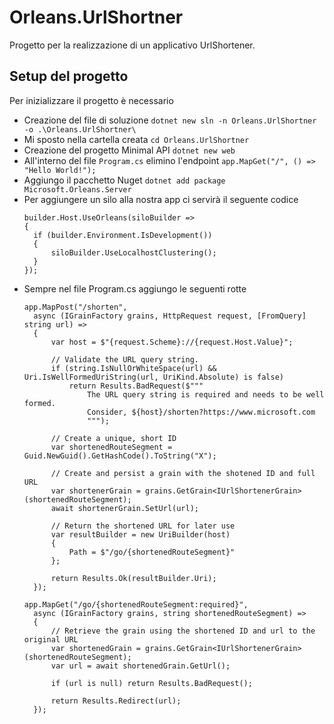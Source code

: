 ﻿# Orleans.UrlShortner

Progetto per la realizzazione di un applicativo UrlShortener.

## Setup del progetto

Per inizializzare il progetto è necessario
- Creazione del file di soluzione
  `dotnet new sln -n Orleans.UrlShortner -o .\Orleans.UrlShortner\`
- Mi sposto nella cartella creata 
  `cd Orleans.UrlShortner`
- Creazione del progetto Minimal API
  `dotnet new web`
- All'interno del file `Program.cs` elimino l'endpoint `app.MapGet("/", () => "Hello World!");`
- Aggiungo il pacchetto Nuget `dotnet add package Microsoft.Orleans.Server`
- Per aggiungere un silo alla nostra app ci servirà il seguente codice
  ```
  builder.Host.UseOrleans(siloBuilder =>
  {
    if (builder.Environment.IsDevelopment())
    {
        siloBuilder.UseLocalhostClustering();
    }
  });
  ```
- Sempre nel file Program.cs aggiungo le seguenti rotte
  ```
  app.MapPost("/shorten",
    async (IGrainFactory grains, HttpRequest request, [FromQuery] string url) =>
    {
        var host = $"{request.Scheme}://{request.Host.Value}";

        // Validate the URL query string.
        if (string.IsNullOrWhiteSpace(url) && Uri.IsWellFormedUriString(url, UriKind.Absolute) is false)
            return Results.BadRequest($"""
                The URL query string is required and needs to be well formed.
                Consider, ${host}/shorten?https://www.microsoft.com
                """);

        // Create a unique, short ID
        var shortenedRouteSegment = Guid.NewGuid().GetHashCode().ToString("X");

        // Create and persist a grain with the shotened ID and full URL
        var shortenerGrain = grains.GetGrain<IUrlShortenerGrain>(shortenedRouteSegment);
        await shortenerGrain.SetUrl(url);

        // Return the shortened URL for later use
        var resultBuilder = new UriBuilder(host)
        {
            Path = $"/go/{shortenedRouteSegment}"
        };

        return Results.Ok(resultBuilder.Uri);
    });
  ```
  ```
  app.MapGet("/go/{shortenedRouteSegment:required}",
    async (IGrainFactory grains, string shortenedRouteSegment) =>
    {
        // Retrieve the grain using the shortened ID and url to the original URL
        var shortenedGrain = grains.GetGrain<IUrlShortenerGrain>(shortenedRouteSegment);
        var url = await shortenedGrain.GetUrl();

        if (url is null) return Results.BadRequest();

        return Results.Redirect(url);
    });
  ```